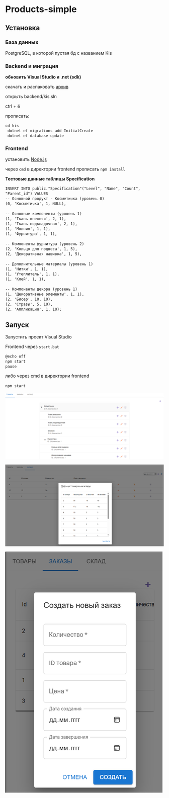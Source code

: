 # Products-simple

## Установка
### База данных
PostgreSQL, в которой пустая бд с названием Kis

### Backend и миграция
**обновить Visual Studio и .net (sdk)**

скачать и распаковать [архив](https://github.com/gKonstantin17/prog-templates/releases/tag/react-cSharp-simple)

открыть backend/kis.sln

ctrl + ё

прописать:
``` 
cd kis
 dotnet ef migrations add InitialCreate
 dotnet ef database update
```
### Frontend
установить [Node.js](https://nodejs.org/en/download)

через `cmd` в директории frontend прописать
`npm install`

**Тестовые данные таблицы Specification**

```
INSERT INTO public."Specification"("Level", "Name", "Count", "Parent_id") VALUES
-- Основной продукт - Косметичка (уровень 0)
(0, 'Косметичка', 1, NULL),

-- Основные компоненты (уровень 1)
(1, 'Ткань внешняя', 2, 1),
(1, 'Ткань подкладочная', 2, 1),
(1, 'Молния', 1, 1),
(1, 'Фурнитура', 1, 1),

-- Компоненты фурнитуры (уровень 2)
(2, 'Кольцо для подвеса', 1, 5),
(2, 'Декоративная нашивка', 1, 5),

-- Дополнительные материалы (уровень 1)
(1, 'Нитки', 1, 1),
(1, 'Утеплитель', 1, 1),
(1, 'Клей', 1, 1),

-- Компоненты декора (уровень 1)
(1, 'Декоративные элементы', 1, 1),
(2, 'Бисер', 10, 10),
(2, 'Стразы', 5, 10),
(2, 'Аппликация', 1, 10);
```


## Запуск
Запустить проект Visual Studio

Frontend через `start.bat`
```
@echo off
npm start
pause
```

либо через cmd в директории frontend

`npm start`



![1](img/1.png)

![2](img/2.png)

![3](img/3.png)
